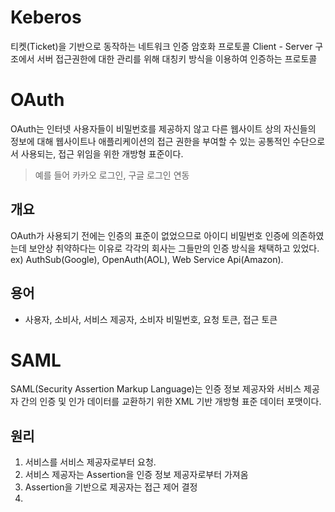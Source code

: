 # Keberos
티켓(Ticket)을 기반으로 동작하는 네트워크 인증 암호화 프로토콜
Client - Server 구조에서 서버 접근권한에 대한 관리를 위해 대칭키 방식을 이용하여 인증하는 프로토콜
# OAuth
OAuth는 인터넷 사용자들이 비밀번호를 제공하지 않고 다른 웹사이트 상의 자신들의 정보에 대해 웹사이트나 애플리케이션의 접근 권한을 부여할 수 있는 공통적인 수단으로서 사용되는, 접근 위임을 위한 개방형 표준이다.

> 예를 들어 카카오 로그인, 구글 로그인 연동

## 개요

OAuth가 사용되기 전에는 인증의 표준이 없었으므로 아이디 비밀번호 인증에 의존하였는데 보안상 취약하다는 이유로 각각의 회사는 그들만의 인증 방식을 채택하고 있었다. ex) AuthSub(Google), OpenAuth(AOL), Web Service Api(Amazon).

## 용어
- 사용자, 소비사, 서비스 제공자, 소비자 비밀번호, 요청 토큰, 접근 토큰

# SAML
SAML(Security Assertion Markup Language)는 인증 정보 제공자와 서비스 제공자 간의 인증 및 인가 데이터를 교환하기 위한 XML 기반 개방형 표준 데이터 포맷이다.

## 원리

1. 서비스를 서비스 제공자로부터 요청.
2. 서비스 제공자는 Assertion을 인증 정보 제공자로부터 가져옴
3. Assertion을 기반으로 제공자는 접근 제어 결정
4. 